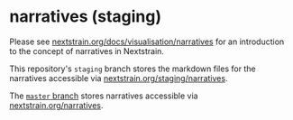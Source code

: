 # narratives (staging)

Please see [nextstrain.org/docs/visualisation/narratives](https://nextstrain.org/docs/visualisation/narratives) for an introduction to the concept of narratives in Nextstrain.

This repository's `staging` branch stores the markdown files for the narratives accessible via [nextstrain.org/staging/narratives](https://nextstrain.org/staging/narratives).

The [`master` branch](https://github.com/nextstrain/narratives/tree/master) stores narratives accessible via [nextstrain.org/narratives](https://nextstrain.org/narratives).
